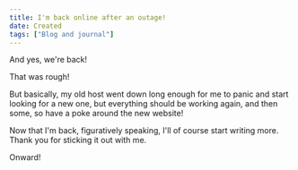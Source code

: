 ```yaml
---
title: I'm back online after an outage!
date: Created
tags: ["Blog and journal"]
---
```


And yes, we're back!

That was rough!

But basically, my old host went down long enough for me to panic and start looking for a new one, but everything should be working again, and then some, so have a poke around the new website!

Now that I'm back, figuratively speaking, I'll of course start writing more. Thank you for sticking it out with me.

Onward!